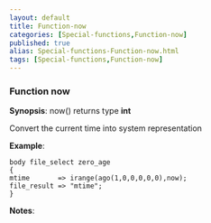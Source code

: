 ```yaml
---
layout: default
title: Function-now
categories: [Special-functions,Function-now]
published: true
alias: Special-functions-Function-now.html
tags: [Special-functions,Function-now]
---
```


### Function now

**Synopsis**: now() returns type **int**

  

Convert the current time into system representation

**Example**:  
   

```cf3
body file_select zero_age
{
mtime       => irange(ago(1,0,0,0,0,0),now);
file_result => "mtime";
}
```

**Notes**:  
   
